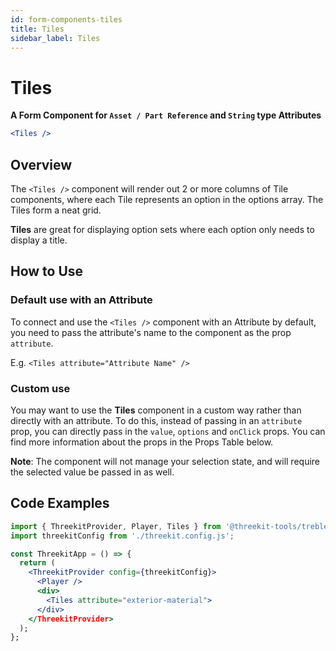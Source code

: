 ```yaml
---
id: form-components-tiles
title: Tiles
sidebar_label: Tiles
---
```


# Tiles

**A Form Component for `Asset / Part Reference` and `String` type Attributes**

```jsx
<Tiles />
```

## Overview

The `<Tiles />` component will render out 2 or more columns of Tile components, where each Tile
represents an option in the options array. The Tiles form a neat grid.

**Tiles** are great for displaying option sets where each option only
needs to display a title.

## How to Use

### Default use with an Attribute

To connect and use the `<Tiles />` component with an Attribute by default, you need to pass the attribute's name
to the component as the prop `attribute`.

E.g. `<Tiles attribute="Attribute Name" />`

### Custom use

You may want to use the **Tiles** component in a custom way rather than directly
with an attribute. To do this, instead of passing in an `attribute` prop, you
can directly pass in the `value`, `options` and `onClick` props. You can find more
information about the props in the Props Table below.

**Note**: The component will not manage your selection state, and will require
the selected value be passed in as well.

## Code Examples

```jsx
import { ThreekitProvider, Player, Tiles } from '@threekit-tools/treble';
import threekitConfig from './threekit.config.js';

const ThreekitApp = () => {
  return (
    <ThreekitProvider config={threekitConfig}>
      <Player />
      <div>
        <Tiles attribute="exterior-material">
      </div>
    </ThreekitProvider>
  );
};
```
